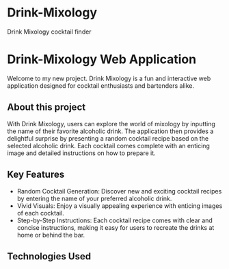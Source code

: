 # Drink-Mixology
 Drink Mixology cocktail finder


# Drink-Mixology Web Application
Welcome to my new project. Drink Mixology is a fun and interactive web application designed for cocktail enthusiasts and bartenders alike.


## About this project
 With Drink Mixology, users can explore the world of mixology by inputting the name of their favorite alcoholic drink. The application then provides a delightful surprise by presenting a random cocktail recipe based on the selected alcoholic drink. Each cocktail comes complete with an enticing image and detailed instructions on how to prepare it.


## Key Features
- Random Cocktail Generation: Discover new and exciting cocktail recipes by entering the name of your preferred alcoholic drink.
- Vivid Visuals: Enjoy a visually appealing experience with enticing images of each cocktail.
- Step-by-Step Instructions: Each cocktail recipe comes with clear and concise instructions, making it easy for users to recreate the drinks at home or behind the bar.


## Technologies Used
